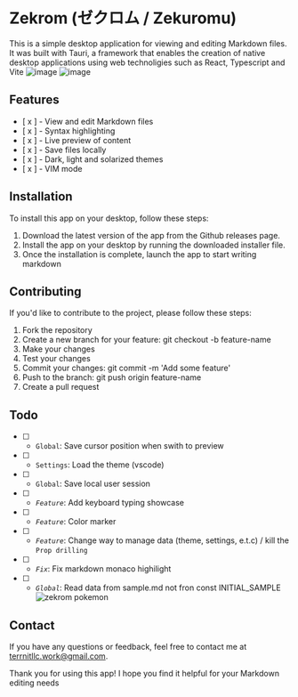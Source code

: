 # Zekrom (ゼクロム / Zekuromu)

This is a simple desktop application for viewing and editing Markdown files. It was built with Tauri, a framework that enables the creation of native desktop applications using web technoligies such as React, Typescript and Vite
![image](https://user-images.githubusercontent.com/79077994/230086721-fabf1739-71c0-4517-ba7f-0d0563e1baf7.png)
![image](https://user-images.githubusercontent.com/79077994/230086932-8fb1d40d-b63a-4870-a937-6d8a3d4372d5.png)


## Features 

- [ x ] - View and edit Markdown files
- [ x ] - Syntax highlighting
- [ x ] - Live preview of content
- [ x ] - Save files locally
- [ x ] - Dark, light and solarized themes
- [ x ] - VIM mode

## Installation

To install this app on your desktop, follow these steps:

1. Download the latest version of the app from the Github releases page.
2. Install the app on your desktop by running the downloaded installer file.
3. Once the installation is complete, launch the app to start writing markdown

## Contributing

If you'd like to contribute to the project, please follow these steps:
1. Fork the repository
2. Create a new branch for your feature: git checkout -b feature-name
3. Make your changes
4. Test your changes
5. Commit your changes: git commit -m 'Add some feature'
6. Push to the branch: git push origin feature-name
7. Create a pull request

## Todo
- [ ] - `Global`: Save cursor position when swith to preview
- [ ] - `Settings`: Load the theme (vscode)
- [ ] - `Global`: Save local user session
- [ ] - *`Feature`*: Add keyboard typing showcase
- [ ] - *`Feature`*: Color marker
- [ ] - *`Feature`*: Change way to manage data (theme, settings, e.t.c) / kill the `Prop drilling`
- [ ] - *`Fix`*: Fix markdown monaco highilight
- [ ] - *`Global`*: Read data from sample.md not fron const INITIAL_SAMPLE 
![zekrom pokemon](https://img.pokemondb.net/artwork/vector/large/zekrom.png)

## Contact

If you have any questions or feedback, feel free to contact me at terrnitllc.work@gmail.com.

Thank you for using this app! I hope you find it helpful for your Markdown editing needs






